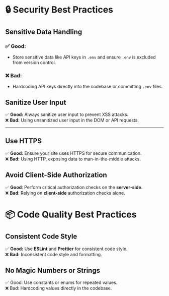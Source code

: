# 🔒 Security Best Practices

## Sensitive Data Handling

### ✅ Good:
- Store sensitive data like API keys in `.env` and ensure `.env` is excluded from version control.

### ❌ Bad:
- Hardcoding API keys directly into the codebase or committing `.env` files.

## Sanitize User Input

✅ **Good:** Always sanitize user input to prevent XSS attacks.  
❌ **Bad:** Using unsanitized user input in the DOM or API requests.

---

## Use HTTPS

✅ **Good:** Ensure your site uses HTTPS for secure communication.  
❌ **Bad:** Using HTTP, exposing data to man-in-the-middle attacks.

## Avoid Client-Side Authorization

✅ **Good**: Perform critical authorization checks on the **server-side**.  
❌ **Bad**: Relying on **client-side** authorization checks alone.

# 📦 Code Quality Best Practices  
## Consistent Code Style

✅ **Good:** Use **ESLint** and **Prettier** for consistent code style.  
❌ **Bad:** Inconsistent code style and formatting.

## No Magic Numbers or Strings

✅ Good: Use constants or enums for repeated values.  
❌ Bad: Hardcoding values directly in the codebase.
